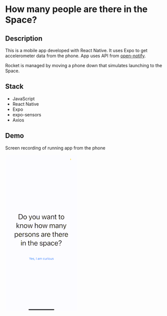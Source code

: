 # How many people are there in the Space?

## Description

This is a mobile app developed with React Native. It uses Expo to get accelerometer data from the phone. App uses API
from [open-notify](http://open-notify.org/Open-Notify-API/People-In-Space/).

Rocket is managed by moving a phone down that simulates launching to the Space.

## Stack

- JavaScript
- React Native
- Expo
- expo-sensors
- Axios

## Demo

Screen recording of running app from the phone

![](./media/screen_record.gif)
